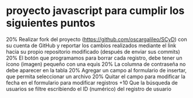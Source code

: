 # proyecto javascript para cumplir los siguientes puntos
20% Realizar fork del proyecto (https://github.com/oscargalileo/SCyD) con su cuenta de GitHub y reportar los cambios realizados mediante el link hacia su propio repositorio modificado (después de enviar sus commits)
20% El botón que programamos para borrar cada registro, debe tener un ícono (imagen) pequeño con una equis
20% La columna de contraseña no debe aparecer en la tabla
20% Agregar un campo al formulario de insertar, que permita seleccionar un archivo
20% Quitar el campo para modificar la fecha en el formulario para modificar registros
+10 Que la búsqueda de usuarios se filtre escribiendo el ID (numérico) del registro de usuario
